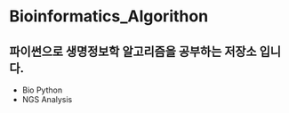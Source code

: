 # Bioinformatics_Algorithon  

## 파이썬으로 생명정보학 알고리즘을 공부하는 저장소 입니다.   
  
 - Bio Python 
 - NGS Analysis  
 